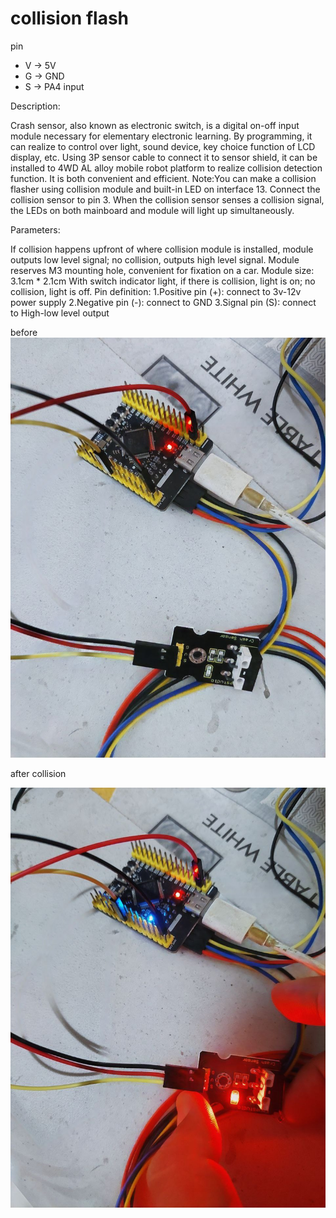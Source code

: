 # collision flash

pin

- V -> 5V
- G -> GND
- S -> PA4 input

Description:

Crash sensor, also known as electronic switch, is a digital on-off input module necessary for elementary electronic learning. By programming, it can realize to control over light, sound device, key choice function of LCD display, etc. Using 3P sensor cable to connect it to sensor shield, it can be installed to 4WD AL alloy mobile robot platform to realize collision detection function. It is both convenient and efficient. Note:You can make a collision flasher using collision module and built-in LED on interface 13. Connect the collision sensor to pin 3. When the collision sensor senses a collision signal, the LEDs on both mainboard and module will light up simultaneously.

Parameters:

If collision happens upfront of where collision module is installed, module outputs low level signal; no collision, outputs high level signal. Module reserves M3 mounting hole, convenient for fixation on a car. Module size: 3.1cm \* 2.1cm With switch indicator light, if there is collision, light is on; no collision, light is off. Pin definition: 1.Positive pin (+): connect to 3v-12v power supply 2.Negative pin (-): connect to GND 3.Signal pin (S): connect to High-low level output

before
![before](./6269054627865103546.jpg)

after collision

![after](./6269054627865103545.jpg)
